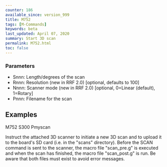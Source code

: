 ```yaml
---
counter: 186
available_since: version_999
title: M752
tags: [M-Commands] 
keywords: beta 
last_updated: April 07, 2020 
summary: Start 3D scan 
permalink: M752.html
toc: false 
---
```



### Parameters

* Snnn: Length/degrees of the scan
* Rnnn: Resolution (new in RRF 2.0) [optional, defaults to 100]
* Nnnn: Scanner mode (new in RRF 2.0) [optional, 0=Linear (default), 1=Rotary]
* Pnnn: Filename for the scan

## Examples

M752 S300 Pmyscan

Instruct the attached 3D scanner to initiate a new 3D scan and to upload it to the board's SD card (i.e. in the "scans" directory). Before the SCAN command is sent to the scanner, the macro file "scan_pre.g" is executed and when the scan has finished, the macro file "scan_post.g" is run. Be aware that both files must exist to avoid error messages.

